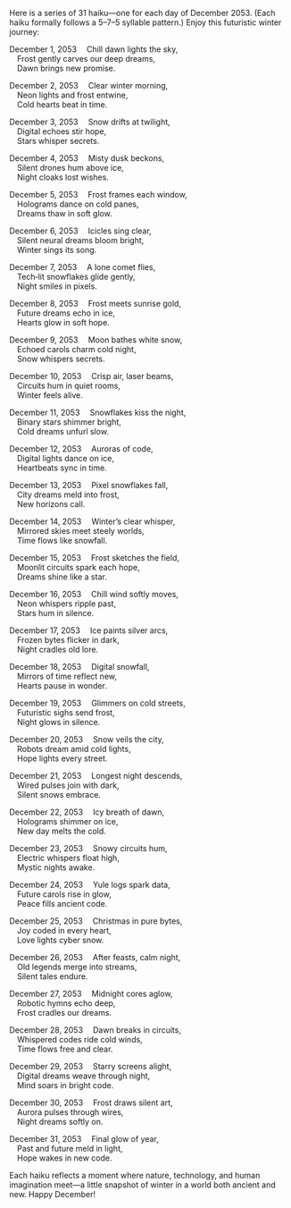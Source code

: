 Here is a series of 31 haiku—one for each day of December 2053. (Each haiku formally follows a 5–7–5 syllable pattern.) Enjoy this futuristic winter journey:

December 1, 2053
 Chill dawn lights the sky,  
 Frost gently carves our deep dreams,  
 Dawn brings new promise.

December 2, 2053
 Clear winter morning,  
 Neon lights and frost entwine,  
 Cold hearts beat in time.

December 3, 2053
 Snow drifts at twilight,  
 Digital echoes stir hope,  
 Stars whisper secrets.

December 4, 2053
 Misty dusk beckons,  
 Silent drones hum above ice,  
 Night cloaks lost wishes.

December 5, 2053
 Frost frames each window,  
 Holograms dance on cold panes,  
 Dreams thaw in soft glow.

December 6, 2053
 Icicles sing clear,  
 Silent neural dreams bloom bright,  
 Winter sings its song.

December 7, 2053
 A lone comet flies,  
 Tech‐lit snowflakes glide gently,  
 Night smiles in pixels.

December 8, 2053
 Frost meets sunrise gold,  
 Future dreams echo in ice,  
 Hearts glow in soft hope.

December 9, 2053
 Moon bathes white snow,  
 Echoed carols charm cold night,  
 Snow whispers secrets.

December 10, 2053
 Crisp air, laser beams,  
 Circuits hum in quiet rooms,  
 Winter feels alive.

December 11, 2053
 Snowflakes kiss the night,  
 Binary stars shimmer bright,  
 Cold dreams unfurl slow.

December 12, 2053
 Auroras of code,  
 Digital lights dance on ice,  
 Heartbeats sync in time.

December 13, 2053
 Pixel snowflakes fall,  
 City dreams meld into frost,  
 New horizons call.

December 14, 2053
 Winter’s clear whisper,  
 Mirrored skies meet steely worlds,  
 Time flows like snowfall.

December 15, 2053
 Frost sketches the field,  
 Moonlit circuits spark each hope,  
 Dreams shine like a star.

December 16, 2053
 Chill wind softly moves,  
 Neon whispers ripple past,  
 Stars hum in silence.

December 17, 2053
 Ice paints silver arcs,  
 Frozen bytes flicker in dark,  
 Night cradles old lore.

December 18, 2053
 Digital snowfall,  
 Mirrors of time reflect new,  
 Hearts pause in wonder.

December 19, 2053
 Glimmers on cold streets,  
 Futuristic sighs send frost,  
 Night glows in silence.

December 20, 2053
 Snow veils the city,  
 Robots dream amid cold lights,  
 Hope lights every street.

December 21, 2053
 Longest night descends,  
 Wired pulses join with dark,  
 Silent snows embrace.

December 22, 2053
 Icy breath of dawn,  
 Holograms shimmer on ice,  
 New day melts the cold.

December 23, 2053
 Snowy circuits hum,  
 Electric whispers float high,  
 Mystic nights awake.

December 24, 2053
 Yule logs spark data,  
 Future carols rise in glow,  
 Peace fills ancient code.

December 25, 2053
 Christmas in pure bytes,  
 Joy coded in every heart,  
 Love lights cyber snow.

December 26, 2053
 After feasts, calm night,  
 Old legends merge into streams,  
 Silent tales endure.

December 27, 2053
 Midnight cores aglow,  
 Robotic hymns echo deep,  
 Frost cradles our dreams.

December 28, 2053
 Dawn breaks in circuits,  
 Whispered codes ride cold winds,  
 Time flows free and clear.

December 29, 2053
 Starry screens alight,  
 Digital dreams weave through night,  
 Mind soars in bright code.

December 30, 2053
 Frost draws silent art,  
 Aurora pulses through wires,  
 Night dreams softly on.

December 31, 2053
 Final glow of year,  
 Past and future meld in light,  
 Hope wakes in new code.

Each haiku reflects a moment where nature, technology, and human imagination meet—a little snapshot of winter in a world both ancient and new. Happy December!
